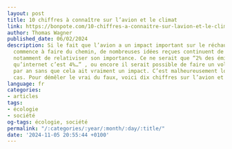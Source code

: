 ```yaml
---
layout: post
title: 10 chiffres à connaître sur l’avion et le climat
link: https://bonpote.com/10-chiffres-a-connaitre-sur-lavion-et-le-climat
author: Thomas Wagner
published_date: 06/02/2024
description: Si le fait que l’avion a un impact important sur le réchauffement climatique
  commence à faire du chemin, de nombreuses idées reçues continuent de circuler, permettant
  notamment de relativiser son importance. Ce ne serait que “2% des émissions alors
  qu’internet c’est 4%…” , ou encore il serait possible de faire un vol long courrier
  par an sans que cela ait vraiment un impact. C’est malheureusement loin d’être le
  cas. Pour démêler le vrai du faux, voici dix chiffres sur l’avion et le climat.
language: fr
categories:
- articles
tags:
- écologie
- société
og-tags: écologie, société
permalink: "/:categories/:year/:month/:day/:title/"
date: '2024-11-05 20:55:44 +0100'
---
```

